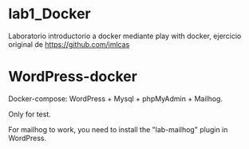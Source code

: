 # lab1_Docker
Laboratorio introductorio a docker mediante play with docker, ejercicio original de https://github.com/jmlcas

# WordPress-docker
Docker-compose: WordPress + Mysql + phpMyAdmin + Mailhog.

Only for test.

For mailhog to work, you need to install the "lab-mailhog" plugin in WordPress.
